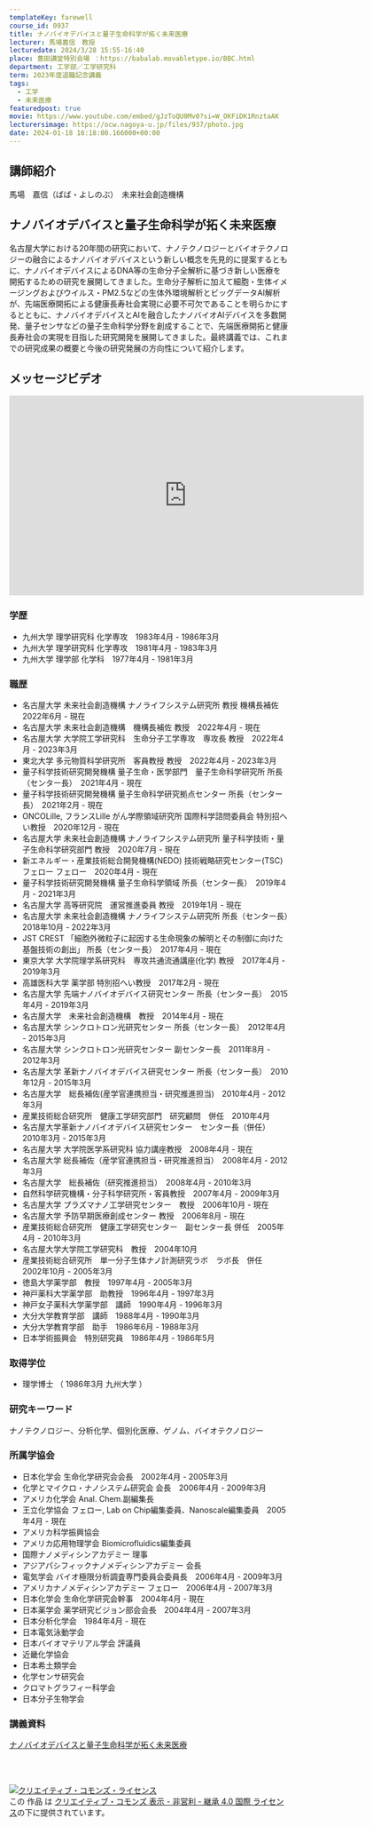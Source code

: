```yaml
---
templateKey: farewell
course_id: 0937
title: ナノバイオデバイスと量子生命科学が拓く未来医療
lecturer: 馬場嘉信　教授
lecturedate: 2024/3/28 15:55-16:40
place: 豊田講堂特別会場 ：https://babalab.movabletype.io/BBC.html
department: 工学部／工学研究科
term: 2023年度退職記念講義
tags:
  - 工学
  - 未来医療
featuredpost: true
movie: https://www.youtube.com/embed/gJzToQU0Mv0?si=W_OKFiDK1RnztaAK
lecturersimage: https://ocw.nagoya-u.jp/files/937/photo.jpg
date: 2024-01-18 16:18:00.166000+00:00
---
```

## 講師紹介
馬場　嘉信（ばば・よしのぶ）　未来社会創造機構

## ナノバイオデバイスと量子生命科学が拓く未来医療
名古屋大学における20年間の研究において、ナノテクノロジーとバイオテクノロジーの融合によるナノバイオデバイスという新しい概念を先見的に提案するともに、ナノバイオデバイスによるDNA等の生命分子全解析に基づき新しい医療を開拓するための研究を展開してきました。生命分子解析に加えて細胞・生体イメージングおよびウイルス・PM2.5などの生体外環境解析とビッグデータAI解析が、先端医療開拓による健康長寿社会実現に必要不可欠であることを明らかにするとともに、ナノバイオデバイスとAIを融合したナノバイオAIデバイスを多数開発、量子センサなどの量子生命科学分野を創成することで、先端医療開拓と健康長寿社会の実現を目指した研究開発を展開してきました。最終講義では、これまでの研究成果の概要と今後の研究発展の方向性について紹介します。

## メッセージビデオ
<iframe src="https://www.youtube.com/embed/J2TAbtcIM1I?si=W4eT1TSWVU3ato_4" width="640" height="360" frameborder="0" allowfullscreen></iframe>

### 学歴
- 九州大学   理学研究科   化学専攻　1983年4月 - 1986年3月
- 九州大学   理学研究科   化学専攻　1981年4月 - 1983年3月
- 九州大学   理学部   化学科　1977年4月 - 1981年3月

### 職歴
- 名古屋大学   未来社会創造機構 ナノライフシステム研究所   教授   機構長補佐　2022年6月 - 現在
- 名古屋大学   未来社会創造機構　機構長補佐   教授　2022年4月 - 現在
- 名古屋大学   大学院工学研究科　生命分子工学専攻　専攻長   教授　2022年4月 - 2023年3月
- 東北大学   多元物質科学研究所　客員教授   教授　2022年4月 - 2023年3月
- 量子科学技術研究開発機構   量子生命・医学部門　量子生命科学研究所   所長（センター長）　2021年4月 - 現在
- 量子科学技術研究開発機構   量子生命科学研究拠点センター   所長（センター長）　2021年2月 - 現在
- ONCOLille, フランスLille がん学際領域研究所   国際科学諮問委員会   特別招へい教授　2020年12月 - 現在
- 名古屋大学   未来社会創造機構 ナノライフシステム研究所 量子科学技術・量子生命科学研究部門   教授　2020年7月 - 現在
- 新エネルギー・産業技術総合開発機構(NEDO)   技術戦略研究センター(TSC) フェロー   フェロー　2020年4月 - 現在
- 量子科学技術研究開発機構   量子生命科学領域   所長（センター長）　2019年4月 - 2021年3月
- 名古屋大学   高等研究院　運営推進委員   教授　2019年1月 - 現在
- 名古屋大学   未来社会創造機構 ナノライフシステム研究所   所長（センター長）　2018年10月 - 2022年3月
- JST   CREST 「細胞外微粒子に起因する生命現象の解明とその制御に向けた基盤技術の創出」   所長（センター長）　2017年4月 - 現在
- 東京大学   大学院理学系研究科　専攻共通流通講座(化学)   教授　2017年4月 - 2019年3月
- 高雄医科大学   薬学部   特別招へい教授　2017年2月 - 現在
- 名古屋大学   先端ナノバイオデバイス研究センター   所長（センター長）　2015年4月 - 2019年3月
- 名古屋大学　未来社会創造機構　教授　2014年4月 - 現在
- 名古屋大学   シンクロトロン光研究センター   所長（センター長）　2012年4月 - 2015年3月
- 名古屋大学   シンクロトロン光研究センター   副センター長　2011年8月 - 2012年3月
- 名古屋大学   革新ナノバイオデバイス研究センター   所長（センター長）　2010年12月 - 2015年3月
- 名古屋大学　総長補佐(産学官連携担当・研究推進担当)　2010年4月 - 2012年3月
- 産業技術総合研究所　健康工学研究部門　研究顧問　併任　2010年4月
- 名古屋大学革新ナノバイオデバイス研究センター　センター長（併任）　2010年3月 - 2015年3月
- 名古屋大学   大学院医学系研究科   協力講座教授　2008年4月 - 現在
- 名古屋大学   総長補佐（産学官連携担当・研究推進担当）　2008年4月 - 2012年3月
- 名古屋大学　総長補佐（研究推進担当）　2008年4月 - 2010年3月
- 自然科学研究機構・分子科学研究所・客員教授　2007年4月 - 2009年3月
- 名古屋大学   プラズマナノ工学研究センター　教授　2006年10月 - 現在
- 名古屋大学   予防早期医療創成センター   教授　2006年8月 - 現在
- 産業技術総合研究所　健康工学研究センター　副センター長 併任　2005年4月 - 2010年3月
- 名古屋大学大学院工学研究科　教授　2004年10月
- 産業技術総合研究所　単一分子生体ナノ計測研究ラボ　ラボ長　併任　2002年10月 - 2005年3月
- 徳島大学薬学部　教授　1997年4月 - 2005年3月
- 神戸薬科大学薬学部　助教授　1996年4月 - 1997年3月
- 神戸女子薬科大学薬学部　講師　1990年4月 - 1996年3月
- 大分大学教育学部　講師　1988年4月 - 1990年3月
- 大分大学教育学部　助手　1986年6月 - 1988年3月
- 日本学術振興会　特別研究員　1986年4月 - 1986年5月

### 取得学位
- 理学博士 （ 1986年3月  九州大学 ）

### 研究キーワード
ナノテクノロジー、分析化学、個別化医療、ゲノム、バイオテクノロジー
  
### 所属学協会
- 日本化学会   生命化学研究会会長　2002年4月 - 2005年3月
- 化学とマイクロ・ナノシステム研究会   会長　2006年4月 - 2009年3月
- アメリカ化学会   Anal. Chem.副編集長
- 王立化学協会   フェロー, Lab on Chip編集委員、Nanoscale編集委員　2005年4月 - 現在
- アメリカ科学振興協会
- アメリカ応用物理学会   Biomicrofluidics編集委員
- 国際ナノメディシンアカデミー   理事
- アジアパシフィックナノメディシンアカデミー   会長
- 電気学会   バイオ極限分析調査専門委員会委員長　2006年4月 - 2009年3月
- アメリカナノメディシンアカデミー   フェロー　2006年4月 - 2007年3月
- 日本化学会   生命化学研究会幹事　2004年4月 - 現在
- 日本薬学会   薬学研究ビジョン部会会長　2004年4月 - 2007年3月
- 日本分析化学会　1984年4月 - 現在
- 日本電気泳動学会
- 日本バイオマテリアル学会   評議員
- 近畿化学協会
- 日本希土類学会
- 化学センサ研究会
- クロマトグラフィー科学会
- 日本分子生物学会

### 講義資料
[ナノバイオデバイスと量子生命科学が拓く未来医療](https://ocw.nagoya-u.jp/files/937/slide.pdf)


<br />
<br />

<a rel="license" href="http://creativecommons.org/licenses/by-nc-sa/4.0/"><img alt="クリエイティブ・コモンズ・ライセンス" style="border-width:0" data-src="" src="https://i.creativecommons.org/l/by-nc-sa/4.0/88x31.png" /></a><br />この 作品 は <a rel="license" href="http://creativecommons.org/licenses/by-nc-sa/4.0/">クリエイティブ・コモンズ 表示 - 非営利 - 継承 4.0 国際 ライセンス</a>の下に提供されています。
